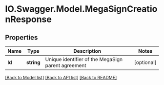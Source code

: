 # IO.Swagger.Model.MegaSignCreationResponse
## Properties

Name | Type | Description | Notes
------------ | ------------- | ------------- | -------------
**Id** | **string** | Unique identifier of the MegaSign parent agreement | [optional] 

[[Back to Model list]](../README.md#documentation-for-models) [[Back to API list]](../README.md#documentation-for-api-endpoints) [[Back to README]](../README.md)

